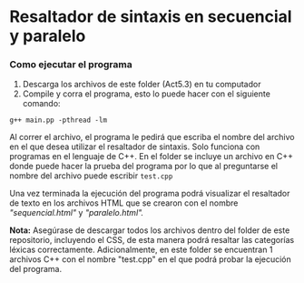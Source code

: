 # Resaltador de sintaxis en secuencial y paralelo

### Como ejecutar el programa

1. Descarga los archivos de este folder (Act5.3) en tu computador
2. Compile y corra el programa, esto lo puede hacer con el siguiente comando:

`g++ main.pp -pthread -lm`

Al correr el archivo, el programa le pedirá que escriba el nombre del archivo en el que desea utilizar el resaltador de sintaxis. Solo funciona con programas en el lenguaje de C++. En el folder se incluye un archivo en C++ donde puede hacer la prueba del programa por lo que al preguntarse el nombre del archivo puede escribir `test.cpp`


Una vez terminada la ejecución del programa podrá visualizar el resaltador de texto en los archivos HTML que se crearon con el nombre *"sequencial.html"* y *"paralelo.html".*



**Nota:** Asegúrase de descargar todos los archivos dentro del folder de este repositorio, incluyendo el CSS, de esta manera podrá resaltar las categorías léxicas correctamente. Adicionalmente, en este folder se encuentran 1 archivos C++ con el nombre "test.cpp" en el que podrá probar la ejecución del programa. 
